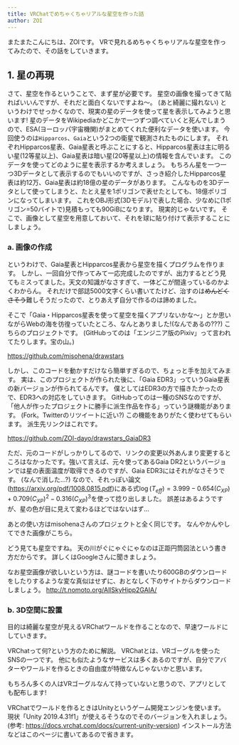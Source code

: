 ```yaml
---
title: VRChatでめちゃくちゃリアルな星空を作った話
author: ZOI
---
```


またまたこんにちは、ZOIです。
VRで見れるめちゃくちゃリアルな星空を作ってみたので、その話をしていきます。

## 1. 星の再現

さて、星空を作るということで、まず星が必要です。
星空の画像を撮ってきて貼ればいいんですが、それだと面白くないですよね〜。
(あと綺麗に撮れない)
というわけでせっかくなので、現実の星のデータを使って星を表示してみようと思います!
星のデータをWikipediaかどこかで一つずつ調べていくと死んでしまうので、ESA(ヨーロッパ宇宙機関)がまとめてくれた便利なデータを使います。
今回使うのは`Hipparcos`、`Gaia`という2つの衛星で観測されたものにします。
それぞれHipparcos星表、Gaia星表と呼ぶことにすると、Hipparcos星表は主に明るい星(12等星以上)、Gaia星表は暗い星(20等星以上)の情報を含んでいます。
このデータを使ってどのように星を表示するか考えましょう。
もちろん星を一つ一つ3Dデータとして表示するのでもいいのですが、さっき紹介したHipparcos星表は約12万、Gaia星表は約18億の星のデータがあります。
こんなものを3Dデータとして使ってしまうと、たとえ星を1ポリゴンで表せたとしても、18億ポリゴンになってしまいます。
これをOBJ形式(3Dモデル)で表した場合、少なめに(1ポリゴン=50バイトで)見積もっても90GiBになります。
現実的じゃないです。
そこで、画像として星空を用意しておいて、それを球に貼り付けて表示することにしましょう。

### a. 画像の作成

というわけで、Gaia星表とHipparcos星表から星空を描くプログラムを作ります。
しかし、一回自分で作ってみて一応完成したのですが、出力するとどう見てもミスってました。天文の知識がなさすぎて、一体どこが間違っているのかよくわからん。
それだけで部誌5000文字くらい書いてたけど、治すのは~~めんどくさそう~~難しそうだったので、とりあえず自分で作るのは諦めました。

そこで「Gaia・Hipparcos星表を使って星空を描くアプリないかな〜」とか思いながらWebの海を彷徨っていたところ、なんとありました!(なんであるの???)
こちらのプロジェクトです。
(GitHubってのは「エンジニア版のPixiv」って言われてたりします。宝の山。)

<https://github.com/misohena/drawstars>

しかし、このコードを動かすだけなら簡単すぎるので、ちょっと手を加えてみます。
実は、このプロジェクトが作られた後に、「Gaia EDR3」っていうGaia星表の新バージョンが作られてるんです。
僕としてはEDR3の方で描きたかったので、EDR3への対応をしていきます。
GitHubってのは一種のSNSなのですが、「他人が作ったプロジェクトに勝手に派生作品を作る」っていう謎機能があります。
(Fork。Twitterのリツイートに近い?)
この機能をありがたく使わせてもらいます。
派生先リンクはこれです。

<https://github.com/ZOI-dayo/drawstars_GaiaDR3>

ただ、元のコードがしっかりしてるので、リンクの変更以外あんまり変更するところはなかったです。強いて言えば、元々使ってあるGaia DR2というバージョンでは星の表面温度が取得できるのですが、Gaia EDR3にはそれがなさそうです。
(なんで消した...?)
なので、それっぽい論文(<https://arxiv.org/pdf/1008.0815.pdf>)にある式$\log (T_{eff}) = 3.999 - 0.654 (C_{XP}) + 0.709 (C_{XP})^2 − 0.316(C_{XP})^3$を使って捻り出しました。
誤差はあるようですが、星の色が目に見えて変わるほどではないはず...

あとの使い方はmisohenaさんのプロジェクトと全く同じです。
なんやかんやしてできた画像がこちら。

<!-- ![](https://github.com/ZOI-dayo/VRCStarWorld/blob/main/Assets/Stars/output.png?raw=true) -->

どう見ても星空ですね。
天の川がぐにゃぐにゃなのは正距円筒図法という書き方だからです。
詳しくはGoogleさんに聞きましょう。

なお星空画像が欲しいという方は、謎コードを書いたり600GBのダウンロードをしたりするような変な真似はせずに、おとなしく下のサイトからダウンロードしましょう。
<http://t.nomoto.org/AllSkyHipp2GAIA/>

### b. 3D空間に設置

目的は綺麗な星空が見えるVRChatワールドを作ることなので、早速ワールドにしていきます。

VRChatって何?という方のために解説。
VRChatとは、VRゴーグルを使ったSNSの一つです。
他にも似たようなサービスは多くあるのですが、自分でアバターやワールドを作るときの自由度が特徴なんじゃないかと思います。

もちろん多くの人はVRゴーグルなんて持っていないと思うので、アプリとしても配布します!

VRChatでワールドを作るときはUnityというゲーム開発エンジンを使います。
現状「Unity 2019.4.31f1」が使えるそうなのでそのバージョンを入れましょう。(参考: <https://docs.vrchat.com/docs/current-unity-version>)
インストール方法などはこのページに書いてあるので省きます。
